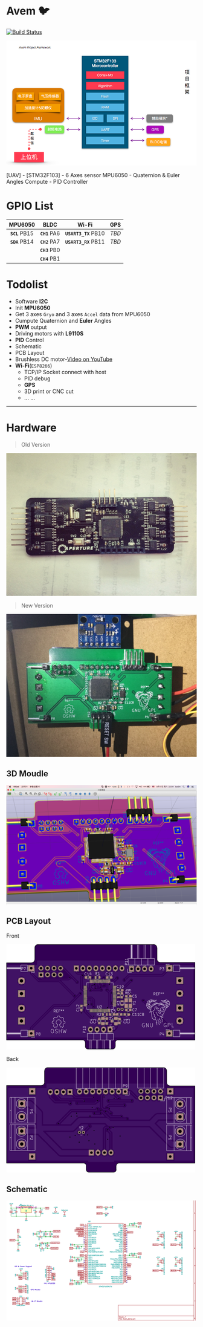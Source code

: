 # Avem :bird:
[![Build Status](https://travis-ci.org/but0n/Avem.png)](https://travis-ci.org/but0n/Avem)

![](rm_img/PF.png)

[UAV] - [STM32F103] - 6 Axes sensor MPU6050 - Quaternion &amp; Euler Angles Compute - PID Controller


# GPIO List
MPU6050 			| BLDC 			| Wi-Fi | GPS
:----:				|:----:			|:----: |:---:
**`SCL`** PB15	|**`CH1`** PA6	|**`USART3_TX`** PB10|*TBD*
**`SDA`** PB14	|**`CH2`** PA7	|**`USART3_RX`** PB11|*TBD*
					|**`CH3`** PB0
					|**`CH4`** PB1
# Todolist
* Software **I2C**
* Init **MPU6050**
* Get 3 axes `Gryo` and 3 axes `Accel` data from MPU6050
* Cumpute Quaternion and **Euler** Angles
* **PWM** output
* Driving motors with **L9110S**
* **PID** Control
* Schematic
* PCB Layout
* Brushless DC motor-[Video on YouTube](https://youtu.be/iHYVgTmxoSw)
* **Wi-Fi**(`ESP8266`)
	* TCP/IP Socket connect with host
	* PID debug
	* **GPS**
	* 3D print or CNC cut
	* ... ...

----

# Hardware
> Old Version

![](rm_img/PCB/old_pic.jpg)

> New Version

![](rm_img/FinalVersion.JPG)


## 3D Moudle

![](rm_img/PCB/demoV2.png)

## PCB Layout
Front

![](rm_img/PCB/layoutF.png)

Back

![](rm_img/PCB/layoutB.png)

## Schematic

![](rm_img/pcb.png)
